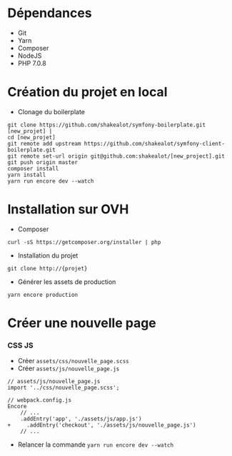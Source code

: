 # Dépendances
- Git
- Yarn
- Composer
- NodeJS
- PHP 7.0.8

# Création du projet en local
- Clonage du boilerplate
```
git clone https://github.com/shakealot/symfony-boilerplate.git [new_projet] |
cd [new_projet]
git remote add upstream https://github.com/shakealot/symfony-client-boilerplate.git
git remote set-url origin git@github.com:shakealot/[new_project].git
git push origin master
composer install
yarn install
yarn run encore dev --watch
```

# Installation sur OVH
- Composer
```
curl -sS https://getcomposer.org/installer | php
```
- Installation du projet
```
git clone http://{projet}
```
- Générer les assets de production
```
yarn encore production
```

# Créer une nouvelle page

### CSS JS
- Créer ```assets/css/nouvelle_page.scss```
- Créer ```assets/js/nouvelle_page.js```
```
// assets/js/nouvelle_page.js
import '../css/nouvelle_page.scss';
```
```
// webpack.config.js
Encore
    // ...
    .addEntry('app', './assets/js/app.js')
+     .addEntry('checkout', './assets/js/nouvelle_page.js')
    // ...
```
- Relancer la commande ```yarn run encore dev --watch```

